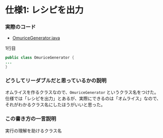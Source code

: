 # 仕様1: レシピを出力

### 実際のコード
* [OmuriceGenerator.java](../java/OmuriceGenerator.java#L1)

1行目
```java
public class OmuriceGenerator {
...
}
```

### どうしてリーダブルだと思っているかの説明

オムライスを作るクラスなので、```OmuriceGenerator``` というクラス名をつけた。仕様では「レシピを出力」とあるが、実際にできるのは「オムライス」なので、それがわかるクラス名にしたほうがいいと思った。

### この書き方の一言説明

実行の理解を助けるクラス名

